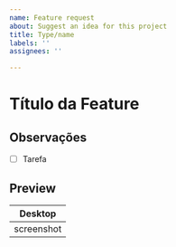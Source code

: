 ```yaml
---
name: Feature request
about: Suggest an idea for this project
title: Type/name
labels: ''
assignees: ''

---
```


# Título da Feature

## Observações
- [ ] Tarefa

## Preview
Desktop |
---------------|
screenshot |

